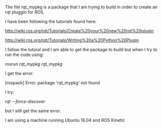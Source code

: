 The file rqt_mypkg is a package that I am trying to build in order to create an rqt pluggin for ROS.

I have been following the tutorials found here:

http://wiki.ros.org/rqt/Tutorials/Create%20your%20new%20rqt%20plugin

http://wiki.ros.org/rqt/Tutorials/Writing%20a%20Python%20Plugin

I follow the tutoral and I am able to get the package to build but when I try to run the code using:

*rosrun rqt_mypkg rqt_mypkg*

I get the error:

[rospack] Error: package 'rqt_mypkg' not found

I try:

*rqt --force-discover*

but I still get the same error.


I am using a machine running Ubuntu 16.04 and ROS Kinetic